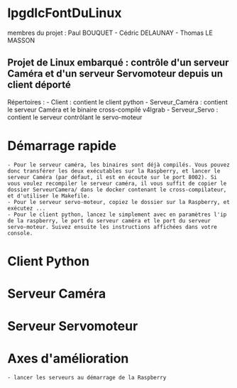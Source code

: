 # lpgdlcFontDuLinux

membres du projet : Paul BOUQUET - Cédric DELAUNAY - Thomas LE MASSON

## Projet de Linux embarqué : contrôle d'un serveur Caméra et d'un serveur Servomoteur depuis un client déporté

Répertoires :
    - Client : contient le client python
    - Serveur_Caméra : contient le serveur Caméra et le binaire cross-compilé v4lgrab
    - Serveur_Servo  : contient le serveur contrôlant le servo-moteur

# Démarrage rapide

    - Pour le serveur caméra, les binaires sont déjà compilés. Vous pouvez donc transférer les deux exécutables sur la Raspberry, et lancer le serveur Caméra (par défaut, il est en écoute sur le port 8002). Si vous voulez recompiler le serveur caméra, il vous suffit de copier le dossier ServeurCamera/ dans le docker contenant le cross-compilateur, et d'utiliser le Makefile.
    - Pour le serveur servo-moteur, copiez le dossier sur la Raspberry, et exécutez ... 
    - Pour le client python, lancez le simplement avec en paramètres l'ip de la raspberry, le port du serveur caméra et le port du serveur servo-moteur. Suivez ensuite les instructions affichées dans votre console.


# Client Python

# Serveur Caméra

# Serveur Servomoteur


# Axes d'amélioration

    - lancer les serveurs au démarrage de la Raspberry


